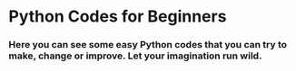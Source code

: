 <h1>Python Codes for Beginners</h1>

<h3>Here you can see some easy Python codes that you can try to make, change or improve. Let your imagination run wild.</h3>
